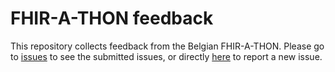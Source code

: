 # FHIR-A-THON feedback

This repository collects feedback from the Belgian FHIR-A-THON.
Please go to [issues](https://github.com/hl7-be/FHIR-A-THON/issues) to see the submitted issues, or directly [here](https://github.com/hl7-be/FHIR-A-THON/issues/new?assignees=&labels=&projects=&template=issue.yml) to report a new issue.
